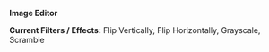 **Image Editor**

**Current Filters / Effects:**
Flip Vertically,
Flip Horizontally,
Grayscale,
Scramble
